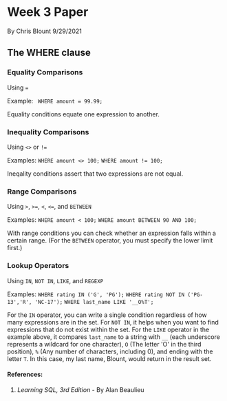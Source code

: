 # Week 3 Paper

By Chris Blount
9/29/2021

## The WHERE clause

### Equality Comparisons
Using `=`

Example: 
` WHERE amount = 99.99;`

Equality conditions equate one expression to another.

### Inequality Comparisons
Using `<>` or `!=`

Examples: 
`WHERE amount <> 100;`
`WHERE amount != 100;`

Ineqality conditions assert that two expressions are not equal.

### Range Comparisons
Using `>`, `>=`, `<`, `<=`, and `BETWEEN`

Examples: 
`WHERE amount < 100;` 
`WHERE amount BETWEEN 90 AND 100;`

With range conditions you can check whether an expression falls within a certain range.
(For the `BETWEEN` operator, you must specify the lower limit first.)

### Lookup Operators
Using `IN`, `NOT IN`, `LIKE`, and `REGEXP`

Examples: 
`WHERE rating IN ('G', 'PG');`
`WHERE rating NOT IN ('PG-13','R', 'NC-17');`
`WHERE last_name LIKE '__O%T';`

For the `IN` operator, you can write a single condition regardless of how many expressions are in the set.
For `NOT IN`, it helps when you want to find expressions that do not exist within the set.
For the `LIKE` operator in the example above, it compares `last_name` to a string with `__` (each underscore represents a wildcard for one character), `O` (The letter 'O' in the third position), `%` (Any number of characters, including 0), and ending with the letter `T`. In this case, my last name, Blount, would return in the result set.

#### References:
1. *Learning SQL, 3rd Edition* - By Alan Beaulieu